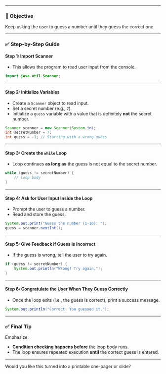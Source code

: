 

------

### 🔢 **Objective**

Keep asking the user to guess a number until they guess the correct one.

------

### ✅ **Step-by-Step Guide**

#### **Step 1: Import Scanner**

- This allows the program to read user input from the console.

```java
import java.util.Scanner;
```

------

#### **Step 2: Initialize Variables**

- Create a `Scanner` object to read input.
- Set a secret number (e.g., `7`).
- Initialize a `guess` variable with a value that is definitely **not** the secret number.

```java
Scanner scanner = new Scanner(System.in);
int secretNumber = 7;
int guess = -1; // Starting with a wrong guess
```

------

#### **Step 3: Create the `while` Loop**

- Loop continues **as long as** the guess is not equal to the secret number.

```java
while (guess != secretNumber) {
    // loop body
}
```

------

#### **Step 4: Ask for User Input Inside the Loop**

- Prompt the user to guess a number.
- Read and store the guess.

```java
System.out.print("Guess the number (1-10): ");
guess = scanner.nextInt();
```

------

#### **Step 5: Give Feedback if Guess is Incorrect**

- If the guess is wrong, tell the user to try again.

```java
if (guess != secretNumber) {
    System.out.println("Wrong! Try again.");
}
```

------

#### **Step 6: Congratulate the User When They Guess Correctly**

- Once the loop exits (i.e., the guess is correct), print a success message.

```java
System.out.println("Correct! You guessed it.");
```

------

### ✅ **Final Tip**

Emphasize:

- **Condition checking happens before** the loop body runs.
- The loop ensures repeated execution **until** the correct guess is entered.

------

Would you like this turned into a printable one-pager or slide?